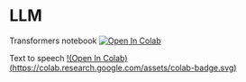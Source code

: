 # LLM


Transformers notebook [![Open In Colab](https://colab.research.google.com/assets/colab-badge.svg)](https://colab.research.google.com/github/klebermagno/LLM/blob/main/hf-sandbox.ipynb)

Text to speech [!(Open In Colab)(https://colab.research.google.com/assets/colab-badge.svg)](https://colab.research.google.com/github/klebermagno/LLM/blob/main/Text_to_speach_Generative.ipynb)
